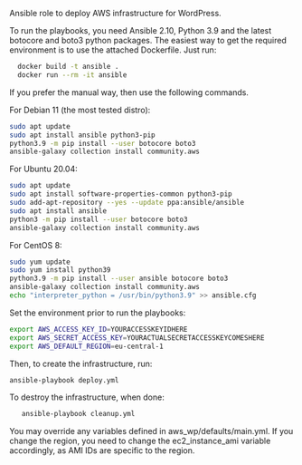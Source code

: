 Ansible role to deploy AWS infrastructure for WordPress.

To run the playbooks, you need Ansible 2.10, Python 3.9 and the latest botocore and boto3 python packages. The easiest way to get the required environment is to use the attached Dockerfile.
Just run:

```bash
  docker build -t ansible .
  docker run --rm -it ansible
```

If you prefer the manual way, then use the following commands.

For Debian 11 (the most tested distro):
```bash
sudo apt update
sudo apt install ansible python3-pip
python3.9 -m pip install --user botocore boto3
ansible-galaxy collection install community.aws
```

For Ubuntu 20.04:
```bash
sudo apt update
sudo apt install software-properties-common python3-pip
sudo add-apt-repository --yes --update ppa:ansible/ansible
sudo apt install ansible
python3 -m pip install --user botocore boto3
ansible-galaxy collection install community.aws
```

For CentOS 8:
```bash
sudo yum update
sudo yum install python39
python3.9 -m pip install --user ansible botocore boto3
ansible-galaxy collection install community.aws
echo "interpreter_python = /usr/bin/python3.9" >> ansible.cfg
```

Set the environment prior to run the playbooks:
```bash
export AWS_ACCESS_KEY_ID=YOURACCESSKEYIDHERE
export AWS_SECRET_ACCESS_KEY=YOURACTUALSECRETACCESSKEYCOMESHERE
export AWS_DEFAULT_REGION=eu-central-1
```

Then, to create the infrastructure, run:
```bash
ansible-playbook deploy.yml
```

To destroy the infrastructure, when done:
```bash
   ansible-playbook cleanup.yml
```

You may override any variables defined in aws_wp/defaults/main.yml.
If you change the region, you need to change the ec2_instance_ami variable accordingly, as AMI IDs are specific to the region.
